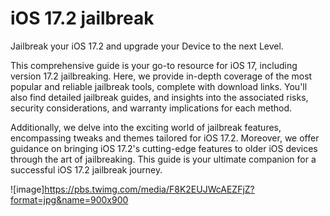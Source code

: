 # iOS 17.2 jailbreak

Jailbreak your iOS 17.2 and upgrade your Device to the next Level.

This comprehensive guide is your go-to resource for iOS 17, including version 17.2  jailbreaking. Here, we provide in-depth coverage of the most popular and reliable jailbreak tools, complete with download links. You'll also find detailed jailbreak guides, and insights into the associated risks, security considerations, 
and warranty implications for each method.

Additionally, we delve into the exciting world of jailbreak features, encompassing tweaks and themes tailored for iOS 17.2. Moreover, we offer guidance on bringing iOS 17.2's cutting-edge features to older iOS devices through the art of jailbreaking. 
This guide is your ultimate companion for a successful iOS 17.2 jailbreak journey.

![image]https://pbs.twimg.com/media/F8K2EUJWcAEZFjZ?format=jpg&name=900x900

